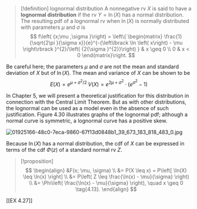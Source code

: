 > [!definition] lognormal distribution
> A nonnegative rv $X$ is said to have a **lognormal distribution** if the rv $Y = \ln \left( X\right)$ has a normal distribution. 
> The resulting pdf of a lognormal rv when $\ln \left( X\right)$ is normally distributed with parameters $\mu$ and $\sigma$ is
> $$
> f\left( {x;\mu ,\sigma }\right) = \left\{ \begin{matrix} \frac{1}{\sqrt{2\pi }{\sigma x}}{e}^{-{\left\lbrack \ln \left( x\right) - \mu \right\rbrack }^{2}/\left( {2{\sigma }^{2}}\right) } & x \geq 0 \\ 0 & x < 0 \end{matrix}\right.
> $$

Be careful here; the parameters $\mu$ and $\sigma$ are not the mean and standard deviation of $X$ but of $\ln \left( X\right)$. 
The mean and variance of $X$ can be shown to be
$$
E\left( X\right) = {e}^{\mu + {\sigma }^{2}/2}\;V\left( X\right) = {e}^{{2\mu } + {\sigma }^{2}} \cdot \left( {{e}^{{\sigma }^{2}} - 1}\right)
$$

In Chapter 5, we will present a theoretical justification for this distribution in connection with the Central Limit Theorem. 
But as with other distributions, the lognormal can be used as a model even in the absence of such justification. 
Figure 4.30 illustrates graphs of the lognormal pdf; although a normal curve is symmetric, a lognormal curve has a positive skew.

![01925166-48c0-7eca-9860-67f13d0848b1_39_673_183_818_483_0.jpg](images/01925166-48c0-7eca-9860-67f13d0848b1_39_673_183_818_483_0.jpg)

Because $\ln \left( X\right)$ has a normal distribution, the cdf of $X$ can be expressed in terms of the cdf $\Phi \left( z\right)$ of a standard normal rv $Z$.

> [!proposition]
> $$
> \begin{align}
> &F(x; \mu, \sigma) \\
> &= P(X \leq x) = P\left[ \ln(X) \leq \ln(x) \right] \\
> &= P\left( Z \leq \frac{\ln(x) - \mu}{\sigma} \right) \\
> &= \Phi\left( \frac{\ln(x) - \mu}{\sigma} \right), \quad x \geq 0 \tag{4.13}.
> \end{align}
> $$

[[EX 4.27]]
